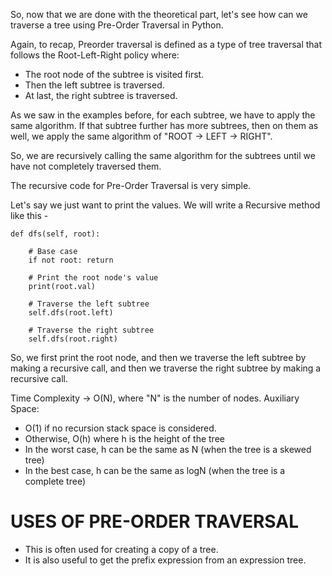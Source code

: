 So, now that we are done with the theoretical part, let's see how can we traverse a tree using Pre-Order Traversal in Python.

Again, to recap, Preorder traversal is defined as a type of tree traversal that follows the Root-Left-Right policy where:

 - The root node of the subtree is visited first.
 - Then the left subtree  is traversed.
 - At last, the right subtree is traversed.

As we saw in the examples before, for each subtree, we have to apply the same algorithm. If that subtree further has more subtrees, then on them as well, we apply the same algorithm of "ROOT -> LEFT -> RIGHT".

So, we are recursively calling the same algorithm for the subtrees until we have not completely traversed them.

The recursive code for Pre-Order Traversal is very simple.

Let's say we just want to print the values. We will write a Recursive method like this - 

    def dfs(self, root):
        
        # Base case
        if not root: return
            
        # Print the root node's value
        print(root.val)
            
        # Traverse the left subtree
        self.dfs(root.left)
            
        # Traverse the right subtree
        self.dfs(root.right)

So, we first print the root node, and then we traverse the left subtree by making a recursive call, and then we traverse the right subtree by making a recursive call.

Time Complexity -> O(N), where "N" is the number of nodes.
Auxiliary Space: 
 - O(1) if no recursion stack space is considered. 
 - Otherwise, O(h) where h is the height of the tree
 - In the worst case, h can be the same as N (when the tree is a skewed tree)
 - In the best case, h can be the same as logN (when the tree is a complete tree)
  
# USES OF PRE-ORDER TRAVERSAL

 - This is often used for creating a copy of a tree.
 - It is also useful to get the prefix expression from an expression tree.